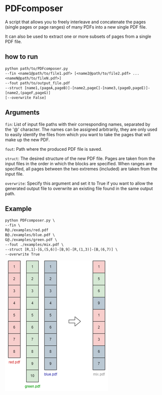 # PDFcomposer

A script that allows you to freely interleave and concatenate the pages (single pages or page ranges) 
of many PDFs into a new single PDF file. 

It can also be used to extract one or more subsets of pages from a single PDF file.

## how to run
```
python path/to/PDFcomposer.py
--fin <name1@path/to/file1.pdf> [<name2@path/to/file2.pdf> ... <nameN@path/to/fileN.pdf>] 
--fout path/to/output_file.pdf
--struct [name1,(pageA,pageB)]-[name2,pageC]-[name3,(pageD,pageE)]-[name2,(pageF,pageG)]
[--overwrite False]
```

## Arguments
<code>fin</code>: 
List of input file paths with their corresponding names, separated by the '@' character. 
The names can be assigned arbitrarily, they are only used to easily identify the files from which you want to 
take the pages that will make up the new PDF.

<code>fout</code>: 
Path where the produced PDF file is saved.

<code>struct</code>: 
The desired structure of the new PDF file.
Pages are taken from the input files in the order in which the blocks are specified.
When ranges are specified, all pages between the two extremes (included) are taken from the input file.

<code>overwrite</code>: 
Specify this argument and set it to True if you want to allow the generated output file to overwrite an existing file 
found in the same output path.

## Example
```
python PDFcomposer.py \
--fin \
R@./examples/red.pdf 
B@./examples/blue.pdf \
G@./examples/green.pdf \
--fout ./examples/mix.pdf \
--struct [R,1]-[G,(5,6)]-[B,9]-[R,(1,3)]-[B,(6,7)] \
--overwrite True
```

![example](example.png)
